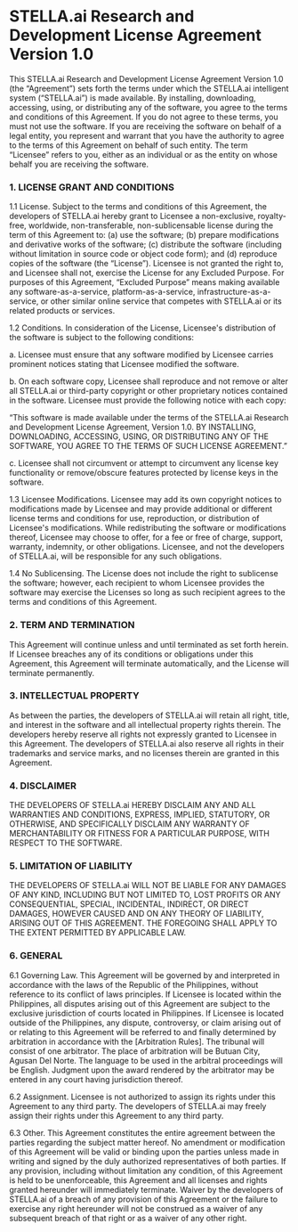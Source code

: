 # STELLA.ai Research and Development License Agreement Version 1.0

This STELLA.ai Research and Development License Agreement Version 1.0 (the “Agreement”) sets forth the terms under which the STELLA.ai intelligent system (“STELLA.ai”) is made available. By installing, downloading, accessing, using, or distributing any of the software, you agree to the terms and conditions of this Agreement. If you do not agree to these terms, you must not use the software. If you are receiving the software on behalf of a legal entity, you represent and warrant that you have the authority to agree to the terms of this Agreement on behalf of such entity. The term “Licensee” refers to you, either as an individual or as the entity on whose behalf you are receiving the software.

### 1. LICENSE GRANT AND CONDITIONS

1.1 License. Subject to the terms and conditions of this Agreement, the developers of STELLA.ai hereby grant to Licensee a non-exclusive, royalty-free, worldwide, non-transferable, non-sublicensable license during the term of this Agreement to: (a) use the software; (b) prepare modifications and derivative works of the software; (c) distribute the software (including without limitation in source code or object code form); and (d) reproduce copies of the software (the “License”). Licensee is not granted the right to, and Licensee shall not, exercise the License for any Excluded Purpose. For purposes of this Agreement, “Excluded Purpose” means making available any software-as-a-service, platform-as-a-service, infrastructure-as-a-service, or other similar online service that competes with STELLA.ai or its related products or services.

1.2 Conditions. In consideration of the License, Licensee's distribution of the software is subject to the following conditions:

a. Licensee must ensure that any software modified by Licensee carries prominent notices stating that Licensee modified the software.

b. On each software copy, Licensee shall reproduce and not remove or alter all STELLA.ai or third-party copyright or other proprietary notices contained in the software. Licensee must provide the following notice with each copy:

“This software is made available under the terms of the STELLA.ai Research and Development License Agreement, Version 1.0. BY INSTALLING, DOWNLOADING, ACCESSING, USING, OR DISTRIBUTING ANY OF THE SOFTWARE, YOU AGREE TO THE TERMS OF SUCH LICENSE AGREEMENT.”

c. Licensee shall not circumvent or attempt to circumvent any license key functionality or remove/obscure features protected by license keys in the software.

1.3 Licensee Modifications. Licensee may add its own copyright notices to modifications made by Licensee and may provide additional or different license terms and conditions for use, reproduction, or distribution of Licensee's modifications. While redistributing the software or modifications thereof, Licensee may choose to offer, for a fee or free of charge, support, warranty, indemnity, or other obligations. Licensee, and not the developers of STELLA.ai, will be responsible for any such obligations.

1.4 No Sublicensing. The License does not include the right to sublicense the software; however, each recipient to whom Licensee provides the software may exercise the Licenses so long as such recipient agrees to the terms and conditions of this Agreement.

### 2. TERM AND TERMINATION

This Agreement will continue unless and until terminated as set forth herein. If Licensee breaches any of its conditions or obligations under this Agreement, this Agreement will terminate automatically, and the License will terminate permanently.

### 3. INTELLECTUAL PROPERTY

As between the parties, the developers of STELLA.ai will retain all right, title, and interest in the software and all intellectual property rights therein. The developers hereby reserve all rights not expressly granted to Licensee in this Agreement. The developers of STELLA.ai also reserve all rights in their trademarks and service marks, and no licenses therein are granted in this Agreement.

### 4. DISCLAIMER

THE DEVELOPERS OF STELLA.ai HEREBY DISCLAIM ANY AND ALL WARRANTIES AND CONDITIONS, EXPRESS, IMPLIED, STATUTORY, OR OTHERWISE, AND SPECIFICALLY DISCLAIM ANY WARRANTY OF MERCHANTABILITY OR FITNESS FOR A PARTICULAR PURPOSE, WITH RESPECT TO THE SOFTWARE.

### 5. LIMITATION OF LIABILITY

THE DEVELOPERS OF STELLA.ai WILL NOT BE LIABLE FOR ANY DAMAGES OF ANY KIND, INCLUDING BUT NOT LIMITED TO, LOST PROFITS OR ANY CONSEQUENTIAL, SPECIAL, INCIDENTAL, INDIRECT, OR DIRECT DAMAGES, HOWEVER CAUSED AND ON ANY THEORY OF LIABILITY, ARISING OUT OF THIS AGREEMENT. THE FOREGOING SHALL APPLY TO THE EXTENT PERMITTED BY APPLICABLE LAW.

### 6. GENERAL

6.1 Governing Law. This Agreement will be governed by and interpreted in accordance with the laws of the Republic of the Philippines, without reference to its conflict of laws principles. If Licensee is located within the Philippines, all disputes arising out of this Agreement are subject to the exclusive jurisdiction of courts located in Philippines. If Licensee is located outside of the Philippines, any dispute, controversy, or claim arising out of or relating to this Agreement will be referred to and finally determined by arbitration in accordance with the [Arbitration Rules]. The tribunal will consist of one arbitrator. The place of arbitration will be Butuan City, Agusan Del Norte. The language to be used in the arbitral proceedings will be English. Judgment upon the award rendered by the arbitrator may be entered in any court having jurisdiction thereof.

6.2 Assignment. Licensee is not authorized to assign its rights under this Agreement to any third party. The developers of STELLA.ai may freely assign their rights under this Agreement to any third party.

6.3 Other. This Agreement constitutes the entire agreement between the parties regarding the subject matter hereof. No amendment or modification of this Agreement will be valid or binding upon the parties unless made in writing and signed by the duly authorized representatives of both parties. If any provision, including without limitation any condition, of this Agreement is held to be unenforceable, this Agreement and all licenses and rights granted hereunder will immediately terminate. Waiver by the developers of STELLA.ai of a breach of any provision of this Agreement or the failure to exercise any right hereunder will not be construed as a waiver of any subsequent breach of that right or as a waiver of any other right.
